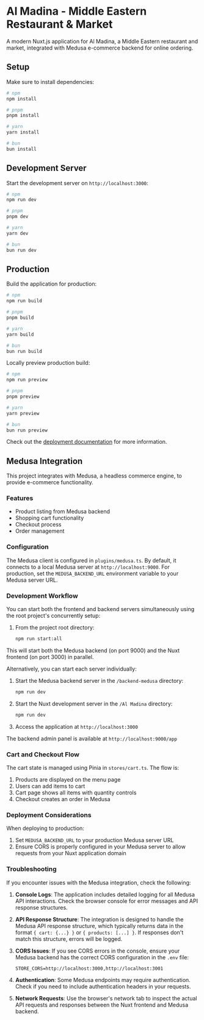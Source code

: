 # Al Madina - Middle Eastern Restaurant & Market

A modern Nuxt.js application for Al Madina, a Middle Eastern restaurant and market, integrated with Medusa e-commerce backend for online ordering.

## Setup

Make sure to install dependencies:

```bash
# npm
npm install

# pnpm
pnpm install

# yarn
yarn install

# bun
bun install
```

## Development Server

Start the development server on `http://localhost:3000`:

```bash
# npm
npm run dev

# pnpm
pnpm dev

# yarn
yarn dev

# bun
bun run dev
```

## Production

Build the application for production:

```bash
# npm
npm run build

# pnpm
pnpm build

# yarn
yarn build

# bun
bun run build
```

Locally preview production build:

```bash
# npm
npm run preview

# pnpm
pnpm preview

# yarn
yarn preview

# bun
bun run preview
```

Check out the [deployment documentation](https://nuxt.com/docs/getting-started/deployment) for more information.

## Medusa Integration

This project integrates with Medusa, a headless commerce engine, to provide e-commerce functionality.

### Features

- Product listing from Medusa backend
- Shopping cart functionality
- Checkout process
- Order management

### Configuration

The Medusa client is configured in `plugins/medusa.ts`. By default, it connects to a local Medusa server at `http://localhost:9000`. For production, set the `MEDUSA_BACKEND_URL` environment variable to your Medusa server URL.

### Development Workflow

You can start both the frontend and backend servers simultaneously using the root project's concurrently setup:

1. From the project root directory:
   ```bash
   npm run start:all
   ```

This will start both the Medusa backend (on port 9000) and the Nuxt frontend (on port 3000) in parallel.

Alternatively, you can start each server individually:

1. Start the Medusa backend server in the `/backend-medusa` directory:
   ```bash
   npm run dev
   ```

2. Start the Nuxt development server in the `/Al Madina` directory:
   ```bash
   npm run dev
   ```

3. Access the application at `http://localhost:3000`

The backend admin panel is available at `http://localhost:9000/app`

### Cart and Checkout Flow

The cart state is managed using Pinia in `stores/cart.ts`. The flow is:

1. Products are displayed on the menu page
2. Users can add items to cart
3. Cart page shows all items with quantity controls
4. Checkout creates an order in Medusa

### Deployment Considerations

When deploying to production:

1. Set `MEDUSA_BACKEND_URL` to your production Medusa server URL
2. Ensure CORS is properly configured in your Medusa server to allow requests from your Nuxt application domain

### Troubleshooting

If you encounter issues with the Medusa integration, check the following:

1. **Console Logs**: The application includes detailed logging for all Medusa API interactions. Check the browser console for error messages and API response structures.

2. **API Response Structure**: The integration is designed to handle the Medusa API response structure, which typically returns data in the format `{ cart: {...} }` or `{ products: [...] }`. If responses don't match this structure, errors will be logged.

3. **CORS Issues**: If you see CORS errors in the console, ensure your Medusa backend has the correct CORS configuration in the `.env` file:
   ```
   STORE_CORS=http://localhost:3000,http://localhost:3001
   ```

4. **Authentication**: Some Medusa endpoints may require authentication. Check if you need to include authentication headers in your requests.

5. **Network Requests**: Use the browser's network tab to inspect the actual API requests and responses between the Nuxt frontend and Medusa backend.

<!-- Last updated: May 28, 2025 10:21 AM -->
